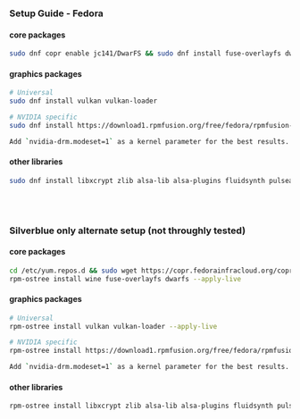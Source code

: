 <h3>Setup Guide - Fedora</h3>

#### core packages
```sh
sudo dnf copr enable jc141/DwarFS && sudo dnf install fuse-overlayfs dwarfs wine
```

#### graphics packages

```sh
# Universal
sudo dnf install vulkan vulkan-loader

# NVIDIA specific
sudo dnf install https://download1.rpmfusion.org/free/fedora/rpmfusion-free-release-$(rpm -E %fedora).noarch.rpm https://download1.rpmfusion.org/nonfree/fedora/rpmfusion-nonfree-release-$(rpm -E %fedora).noarch.rpm && sudo dnf install xorg-x11-drv-nvidia akmod-nvidia

Add `nvidia-drm.modeset=1` as a kernel parameter for the best results.
```

#### other libraries
```sh
sudo dnf install libxcrypt zlib alsa-lib alsa-plugins fluidsynth pulseaudio openal
```

<br><br>

<h3>Silverblue only alternate setup (not throughly tested)</h3>

#### core packages
```sh
cd /etc/yum.repos.d && sudo wget https://copr.fedorainfracloud.org/coprs/jc141/DwarFS/repo/fedora-37/jc141-DwarFS-fedora-37.repo
rpm-ostree install wine fuse-overlayfs dwarfs --apply-live
```

#### graphics packages

```sh
# Universal
rpm-ostree install vulkan vulkan-loader --apply-live

# NVIDIA specific
rpm-ostree install https://download1.rpmfusion.org/free/fedora/rpmfusion-free-release-$(rpm -E %fedora).noarch.rpm https://download1.rpmfusion.org/nonfree/fedora/rpmfusion-nonfree-release-$(rpm -E %fedora).noarch.rpm --apply-live && rpm-ostree install xorg-x11-drv-nvidia akmod-nvidia --apply-live

Add `nvidia-drm.modeset=1` as a kernel parameter for the best results.
```

#### other libraries
```sh
rpm-ostree install libxcrypt zlib alsa-lib alsa-plugins fluidsynth pulseaudio openal --apply-live
```
